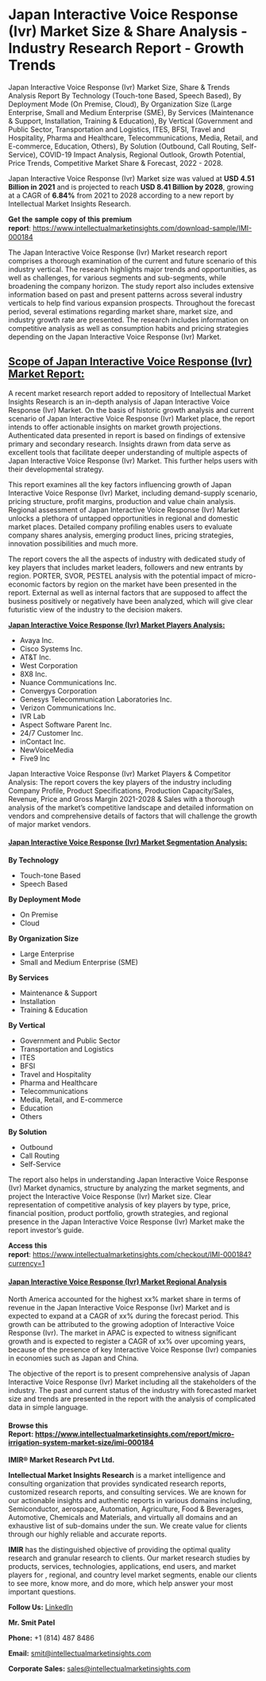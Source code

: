 <h1>Japan Interactive Voice Response (Ivr) Market Size &amp; Share Analysis - Industry Research Report - Growth Trends</h1>
<p>Japan Interactive Voice Response (Ivr) Market Size, Share &amp; Trends Analysis Report By Technology (Touch-tone Based, Speech Based), By Deployment Mode (On Premise, Cloud), By Organization Size (Large Enterprise, Small and Medium Enterprise (SME), By Services (Maintenance &amp; Support, Installation, Training &amp; Education), By Vertical (Government and Public Sector, Transportation and Logistics, ITES, BFSI, Travel and Hospitality, Pharma and Healthcare, Telecommunications, Media, Retail, and E-commerce, Education, Others), By Solution (Outbound, Call Routing, Self-Service), COVID-19 Impact Analysis, Regional Outlook, Growth Potential, Price Trends, Competitive Market Share &amp; Forecast, 2022 - 2028.</p>
<p>Japan Interactive Voice Response (Ivr) Market size was valued at&nbsp;<strong>USD 4.51 Billion in 2021</strong>&nbsp;and is projected to reach&nbsp;<strong>USD&nbsp;8.41 Billion by 2028</strong>, growing at a CAGR of&nbsp;<strong>6.84%</strong>&nbsp;from 2021 to 2028 according to a new report by Intellectual Market Insights Research.</p>
<p>𝐆𝐞𝐭 𝐭𝐡𝐞 𝐬𝐚𝐦𝐩𝐥𝐞 𝐜𝐨𝐩𝐲 𝐨𝐟 𝐭𝐡𝐢𝐬 𝐩𝐫𝐞𝐦𝐢𝐮𝐦 𝐫𝐞𝐩𝐨𝐫𝐭:&nbsp;<a href="https://www.intellectualmarketinsights.com/download-sample/IMI-000184">https://www.intellectualmarketinsights.com/download-sample/IMI-000184</a>&nbsp;</p>
<p>The Japan Interactive Voice Response (Ivr) Market research report comprises a thorough examination of the current and future scenario of this industry vertical. The research highlights major trends and opportunities, as well as challenges, for various segments and sub-segments, while broadening the company horizon. The study report also includes extensive information based on past and present patterns across several industry verticals to help find various expansion prospects. Throughout the forecast period, several estimations regarding market share, market size, and industry growth rate are presented. The research includes information on competitive analysis as well as consumption habits and pricing strategies depending on the Japan Interactive Voice Response (Ivr) Market.</p>
<h2><u>Scope of Japan Interactive Voice Response (Ivr) Market Report:</u></h2>
<p>A recent market research report added to repository of Intellectual Market Insights Research is an in-depth analysis of Japan Interactive Voice Response (Ivr) Market. On the basis of historic growth analysis and current scenario of Japan Interactive Voice Response (Ivr) Market place, the report intends to offer actionable insights on market growth projections. Authenticated data presented in report is based on findings of extensive primary and secondary research. Insights drawn from data serve as excellent tools that facilitate deeper understanding of multiple aspects of Japan Interactive Voice Response (Ivr) Market. This further helps users with their developmental strategy.</p>
<p>This report examines all the key factors influencing growth of Japan Interactive Voice Response (Ivr) Market, including demand-supply scenario, pricing structure, profit margins, production and value chain analysis. Regional assessment of Japan Interactive Voice Response (Ivr) Market unlocks a plethora of untapped opportunities in regional and domestic market places. Detailed company profiling enables users to evaluate company shares analysis, emerging product lines, pricing strategies, innovation possibilities and much more.</p>
<p>The report covers the all the aspects of industry with dedicated study of key players that includes market leaders, followers and new entrants by region. PORTER, SVOR, PESTEL analysis with the potential impact of micro-economic factors by region on the market have been presented in the report. External as well as internal factors that are supposed to affect the business positively or negatively have been analyzed, which will give clear futuristic view of the industry to the decision makers.</p>
<p><strong><u>Japan Interactive Voice Response (Ivr) Market Players Analysis:</u></strong></p>
<ul>
<li>Avaya Inc.</li>
<li>Cisco Systems Inc.</li>
<li>AT&amp;T Inc.</li>
<li>West Corporation</li>
<li>8X8 Inc.</li>
<li>Nuance Communications Inc.</li>
<li>Convergys Corporation</li>
<li>Genesys Telecommunication Laboratories Inc.</li>
<li>Verizon Communications Inc.</li>
<li>IVR Lab</li>
<li>Aspect Software Parent Inc.</li>
<li>24/7 Customer Inc.</li>
<li>inContact Inc.</li>
<li>NewVoiceMedia</li>
<li>Five9 Inc&nbsp;</li>
</ul>
<p>Japan Interactive Voice Response (Ivr) Market Players &amp; Competitor Analysis: The report covers the key players of the industry including Company Profile, Product Specifications, Production Capacity/Sales, Revenue, Price and Gross Margin 2021-2028 &amp; Sales with a thorough analysis of the market&rsquo;s competitive landscape and detailed information on vendors and comprehensive details of factors that will challenge the growth of major market vendors.</p>
<h4><strong><u>Japan Interactive Voice Response (Ivr) Market Segmentation Analysis:</u></strong></h4>
<p><strong>By Technology</strong></p>
<ul>
<li>Touch-tone Based</li>
<li>Speech Based</li>
</ul>
<p><strong>By Deployment Mode</strong></p>
<ul>
<li>On Premise</li>
<li>Cloud</li>
</ul>
<p><strong>By Organization Size</strong></p>
<ul>
<li>Large Enterprise</li>
<li>Small and Medium Enterprise (SME)</li>
</ul>
<p><strong>By Services</strong></p>
<ul>
<li>Maintenance &amp; Support</li>
<li>Installation</li>
<li>Training &amp; Education</li>
</ul>
<p><strong>By Vertical</strong></p>
<ul>
<li>Government and Public Sector</li>
<li>Transportation and Logistics</li>
<li>ITES</li>
<li>BFSI</li>
<li>Travel and Hospitality</li>
<li>Pharma and Healthcare</li>
<li>Telecommunications</li>
<li>Media, Retail, and E-commerce</li>
<li>Education</li>
<li>Others</li>
</ul>
<p><strong>By Solution</strong></p>
<ul>
<li>Outbound</li>
<li>Call Routing</li>
<li>Self-Service</li>
</ul>
<p>The report also helps in understanding Japan Interactive Voice Response (Ivr) Market dynamics, structure by analyzing the market segments, and project the Interactive Voice Response (Ivr)&nbsp;Market size. Clear representation of competitive analysis of key players by type, price, financial position, product portfolio, growth strategies, and regional presence in the Japan Interactive Voice Response (Ivr) Market make the report investor&rsquo;s guide.</p>
<p>𝐀𝐜𝐜𝐞𝐬𝐬 𝐭𝐡𝐢𝐬 𝐫𝐞𝐩𝐨𝐫𝐭:&nbsp;<a href="https://www.intellectualmarketinsights.com/checkout/IMI-000184?currency=1">https://www.intellectualmarketinsights.com/checkout/IMI-000184?currency=1</a>&nbsp;</p>
<h4><strong><u> Japan Interactive Voice Response (Ivr) Market Regional Analysis</u></strong></h4>
<p>North America accounted for the highest xx% market share in terms of revenue in the Japan Interactive Voice Response (Ivr) Market and is expected to expand at a CAGR of xx% during the forecast period. This growth can be attributed to the growing adoption of Interactive Voice Response (Ivr). The market in APAC is expected to witness significant growth and is expected to register a CAGR of xx% over upcoming years, because of the presence of key Interactive Voice Response (Ivr) companies in economies such as Japan and China.</p>
<p>The objective of the report is to present comprehensive analysis of Japan Interactive Voice Response (Ivr) Market including all the stakeholders of the industry. The past and current status of the industry with forecasted market size and trends are presented in the report with the analysis of complicated data in simple language.</p>
<h4><strong>Browse this Report:&nbsp;<a href="https://www.intellectualmarketinsights.com/report/micro-irrigation-system-market-size/imi-000184">https://www.intellectualmarketinsights.com/report/micro-irrigation-system-market-size/imi-000184</a>&nbsp;</strong></h4>
<p><strong>IMIR&reg; Market Research Pvt Ltd.</strong></p>
<p><strong>Intellectual Market Insights Research</strong> is a market intelligence and consulting organization that provides syndicated research reports, customized research reports, and consulting services. We are known for our actionable insights and authentic reports in various domains including, Semiconductor, aerospace, Automation, Agriculture, Food &amp; Beverages, Automotive, Chemicals and Materials, and virtually all domains and an exhaustive list of sub-domains under the sun. We create value for clients through our highly reliable and accurate reports.</p>
<p><strong>IMIR</strong> has the distinguished objective of providing the optimal quality research and granular research to clients. Our market research studies by products, services, technologies, applications, end users, and market players for , regional, and country level market segments, enable our clients to see more, know more, and do more, which help answer your most important questions.</p>
<p><strong>Follow Us:</strong> <a href="https://www.linkedin.com/company/imir-marketresearch/">LinkedIn</a></p>
<p><strong>Mr. Smit Patel</strong></p>
<p><strong>Phone:</strong> +1 (814) 487 8486</p>
<p><strong>Email:</strong> <a href="mailto:smit@intellectualmarketinsights.com">smit@intellectualmarketinsights.com</a></p>
<p><strong>Corporate Sales:</strong> <a href="mailto:sales@intellectualmarketinsights.com">sales@intellectualmarketinsights.com</a></p>
<div>&nbsp;</div>
